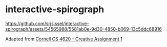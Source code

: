 # interactive-spirograph

https://github.com/srjsissel/interactive-spirograph/assets/54565988/5581ab0e-9d30-4850-b069-13c5ddc68916

Adapted from [Cornell CS 4620 - Creative Assignment 1](https://www.cs.cornell.edu/courses/cs4620/2022fa/assignments/docs/category/creative-1)
